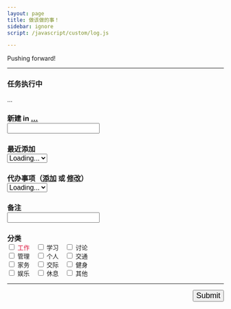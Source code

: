 ```yaml
---
layout: page
title: 做该做的事！
sidebar: ignore
script: /javascript/custom/log.js

---
```


Pushing forward!

---

<form action="https://script.google.com/macros/s/AKfycbxRYZQtTQ3qBQtxU5Q1iMV9_hlgvgALyTyID42IUNfDouFsajfN/exec" method="GET">

<h3>任务执行中</h3>
<div id="log">...</div>

<h3>新建 in
<a href="https://docs.google.com/a/yuz.me/spreadsheets/d/1k6HhhgqxFaCh5VRzfqmkuODzh59lUI7TUpEEzhWUsLw/edit#gid=669333296" id="place">...</a> <span style="color:red;" id="test2"></span>
<br>
<input type="text" name="create" style="font-size:16px;">
</h3>

<h3>最近添加
<br>
<select name="create" id="recent" style="font-size:16px;">
<option selected value="">Loading...</option>
</select>
</h3>

<h3>代办事项（<a href="http://yuz.me/task/">添加</a> 或 <a href="http://yuz.me/d/me/log/">修改</a>）
<br>
<select name="todo" id="todo" style="font-size:16px;">
<option selected value="">Loading...</option>
</select>
</h3>

<h3>备注
<br>
<input type="text" name="comment" style="font-size:16px;">
</h3>

<h3 style="margin-bottom:0px;">
分类 <span style="color:red;" id="test"></span>
</h3>
<div>
<input type="checkbox" id ="a1" name="category" value="工作"><label for="a1" style="color:Crimson;"> 工作</label>&nbsp;&nbsp;&nbsp;
<input type="checkbox" id ="a2" name="category" value="学习"><label for="a2"> 学习</label>&nbsp;&nbsp;&nbsp;
<input type="checkbox" id ="a3" name="category" value="讨论"><label for="a3"> 讨论</label>
<br>
<input type="checkbox" id ="a4" name="category" value="管理"><label for="a4"> 管理</label>&nbsp;&nbsp;&nbsp;
<input type="checkbox" id ="a5" name="category" value="个人"><label for="a5"> 个人</label>&nbsp;&nbsp;&nbsp;
<input type="checkbox" id ="a6" name="category" value="交通"><label for="a6"> 交通</label>
<br>
<input type="checkbox" id ="a7" name="category" value="家务"><label for="a7"> 家务</label>&nbsp;&nbsp;&nbsp;
<input type="checkbox" id ="a8" name="category" value="交际"><label for="a8"> 交际</label>&nbsp;&nbsp;&nbsp;
<input type="checkbox" id ="a9" name="category" value="健身"><label for="a9"> 健身</label>
<br>
<input type="checkbox" id ="A1" name="category" value="娱乐"><label for="A1"> 娱乐</label>&nbsp;&nbsp;&nbsp;
<input type="checkbox" id ="A2" name="category" value="休息"><label for="A2"> 休息</label>&nbsp;&nbsp;&nbsp;
<input type="checkbox" id ="A3" name="category" value="其他"><label for="A3"> 其他</label>
</div>

<hr>

<p>
<input type="submit" value="Submit" id="submit" style="font-size:18px;float: right;margin-bottom:60px;">
</p>

</form>
